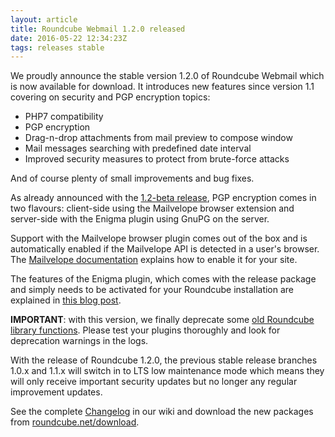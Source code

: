 ```yaml
---
layout: article
title: Roundcube Webmail 1.2.0 released
date: 2016-05-22 12:34:23Z
tags: releases stable
---
```

We proudly announce the stable version 1.2.0 of Roundcube Webmail which is now available for download.
It introduces new features since version 1.1 covering on security and PGP encryption topics:

* PHP7 compatibility
* PGP encryption
* Drag-n-drop attachments from mail preview to compose window
* Mail messages searching with predefined date interval
* Improved security measures to protect from brute-force attacks

And of course plenty of small improvements and bug fixes.

As already announced with the [1.2-beta release](/news/2015/11/23/roundcube-webmail-1.2-beta-out-now/), 
PGP encryption comes in two flavours: client-side using the Mailvelope browser extension 
and server-side with the Enigma plugin using GnuPG on the server.

Support with the Mailvelope browser plugin comes out of the box and 
is automatically enabled if the Mailvelope API is detected in a user's browser. 
The [Mailvelope documentation](https://www.mailvelope.com/en/help#watchlist) 
explains how to enable it for your site.

The features of the Enigma plugin, which comes with the release package 
and simply needs to be activated for your Roundcube installation are 
explained in [this blog post](https://kolabian.wordpress.com/2015/10/13/enigma-plugin-pgp-encryption/).

**IMPORTANT**: with this version, we finally deprecate some [old Roundcube library functions](https://github.com/roundcube/roundcubemail/blob/release-1.2/program/include/bc.php). 
Please test your plugins thoroughly and look for deprecation warnings in the logs.

With the release of Roundcube 1.2.0, the previous stable release branches 1.0.x 
and 1.1.x will switch in to LTS low maintenance mode which means they will only 
receive important security updates but no longer any regular improvement updates.

See the complete [Changelog](https://github.com/roundcube/roundcubemail/wiki/Changelog) in our wiki 
and download the new packages from [roundcube.net/download](http://roundcube.net/download).
